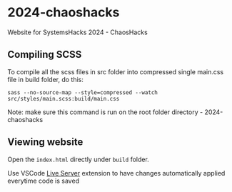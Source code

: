 # 2024-chaoshacks
Website for SystemsHacks 2024 - ChaosHacks

## Compiling SCSS
To compile all the scss files in src folder into compressed single main.css file in build folder, do this:

`sass --no-source-map --style=compressed --watch src/styles/main.scss:build/main.css`

Note: make sure this command is run on the root folder directory - 2024-chaoshacks

## Viewing website
Open the `index.html` directly under `build` folder.

Use VSCode [Live Server](https://marketplace.visualstudio.com/items?itemName=ritwickdey.LiveServer) extension to have changes automatically applied everytime code is saved